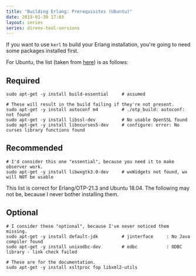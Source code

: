 ```yaml
---
title: "Building Erlang: Prerequisites (Ubuntu)"
date: 2019-01-30 17:03
layout: series
series: direnv-tool-versions
---
```


If you want to use `kerl` to build your Erlang installation, you're going to
need some packages installed first.

For Ubuntu, the list (taken from [here](http://erlang.org/pipermail/erlang-questions/2017-October/093855.html)) is as follows:

## Required

```
sudo apt-get -y install build-essential     # assumed

# These will result in the build failing if they're not present.
sudo apt-get -y install autoconf m4         # ./otp_build: autoconf: not found
sudo apt-get -y install libssl-dev          # No usable OpenSSL found
sudo apt-get -y install libncurses5-dev     # configure: error: No curses library functions found
```

## Recommended

```
# I'd consider this one "essential", because you need it to make observer work.
sudo apt-get -y install libwxgtk3.0-dev     # wxWidgets not found, wx will NOT be usable
```

This list is correct for Erlang/OTP-21.3 and Ubuntu 18.04. The following may not be, because I never bother installing them.

## Optional

```
# I consider these "optional", because I've never noticed them missing.
sudo apt-get -y install default-jdk         # jinterface     : No Java compiler found
sudo apt-get -y install unixodbc-dev        # odbc           : ODBC library - link check failed

# These are for the documentation.
sudo apt-get -y install xsltproc fop libxml2-utils
```
